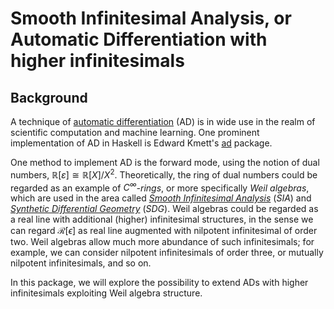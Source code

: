 # Smooth Infinitesimal Analysis, or Automatic Differentiation with higher infinitesimals

## Background
A technique of [automatic differentiation][ad wiki] (AD) is in wide use in the realm of scientific computation and machine learning.
One prominent implementation of AD in Haskell is Edward Kmett's [ad][ad] package.

One method to implement AD is the forward mode, using the notion of dual numbers, $\mathbb{R}[\varepsilon] \cong \mathbb{R}[X]/X^2$.
Theoretically, the ring of dual numbers could be regarded as an example of *$C^\infty$-rings*, or more specifically *Weil algebras*, which are used in the area called *[Smooth Infinitesimal Analysis][SIA]* (*SIA*) and *[Synthetic Differential Geometry][SDG]* (*SDG*).
Weil algebras could be regarded as a real line with additional (higher) infinitesimal structures, in the sense we can regard $\mathcal{R}[\epsilon]$ as real line augmented with nilpotent infinitesimal of order two.
Weil algebras allow much more abundance of such infinitesimals; for example, we can consider nilpotent infinitesimals of order three, or mutually nilpotent infinitesimals, and so on.

In this package, we will explore the possibility to extend ADs with higher infinitesimals exploiting Weil algebra structure.

[ad wiki]: https://en.wikipedia.org/wiki/Automatic_differentiation
[ad]: https://hackage.haskell.org/package/ad
[SIA]: https://en.wikipedia.org/wiki/Smooth_infinitesimal_analysis
[SDG]: https://ncatlab.org/nlab/show/synthetic+differential+geometry